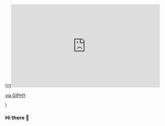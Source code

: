 
![](<iframe src="https://giphy.com/embed/JUJPNKZYBlb7I2c3Z3" width="480" height="270" frameBorder="0" class="giphy-embed" allowFullScreen></iframe><p><a href="https://giphy.com/gifs/JUJPNKZYBlb7I2c3Z3">via GIPHY</a></p>)
### Hi there 👋

<!--
**JoelMdO/JoelMdO** is a ✨ _special_ ✨ repository because its `README.md` (this file) appears on your GitHub profile.

Here are some ideas to get you started:

- 🔭 I’m currently working on ...
- 🌱 I’m currently learning ...
- 👯 I’m looking to collaborate on ...
- 🤔 I’m looking for help with ...
- 💬 Ask me about ...
- 📫 How to reach me: ...
- 😄 Pronouns: ...
- ⚡ Fun fact: ...
-->
